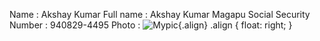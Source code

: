 Name                        : Akshay Kumar 
Full name                   : Akshay Kumar Magapu
Social Security Number      : 940829-4495
Photo                       : ![Mypic](https://media.licdn.com/mpr/mpr/shrinknp_400_400/AAEAAQAAAAAAAAMeAAAAJDVhNWQ2NTQ1LTI0OTEtNDk5Yy1hY2I4LTIwNTBhOWM2ZGFjZQ.jpg){.align}
 							  .align {
							  float: right;
								}
